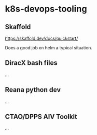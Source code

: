 # k8s-devops-tooling


## Skaffold

https://skaffold.dev/docs/quickstart/

Does a good job on helm a typical situation.

## DiracX bash files

...

## Reana python dev

...

## CTAO/DPPS AIV Toolkit

...
